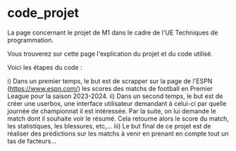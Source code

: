 # code_projet
La page concernant le projet de M1 dans le cadre de l'UE Techniques de programmation.

Vous trouverez sur cette page l'explication du projet et du code utilisé. 

Voici les étapes du code :

i) Dans un premier temps, le but est de scrapper sur la page de l'ESPN (https://www.espn.com/) les scores des matchs de football en Premier League pour la saison 2023-2024. 
ii) Dans un second temps, le but est de créer une userbox, une interface utilisateur demandant à celui-ci par quelle journée de championnat il est intéressée. Par la suite, on lui demande le match dont il souhaite voir le résumé. Cela retourne alors le score du match, les statistiques, les blessures, etc,...
iii) Le but final de ce projet est de réaliser des prédictions sur les matchs à venir en prenant en compte tout un tas de facteurs...



